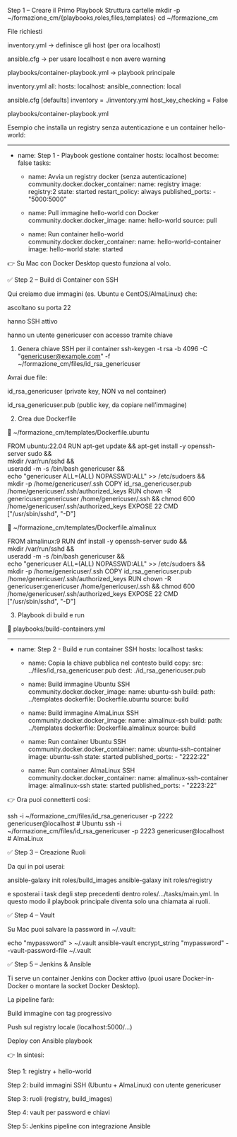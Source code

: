 Step 1 – Creare il Primo Playbook
Struttura cartelle
mkdir -p ~/formazione_cm/{playbooks,roles,files,templates}
cd ~/formazione_cm

File richiesti

inventory.yml → definisce gli host (per ora localhost)

ansible.cfg → per usare localhost e non avere warning

playbooks/container-playbook.yml → playbook principale

inventory.yml
all:
  hosts:
    localhost:
      ansible_connection: local

ansible.cfg
[defaults]
inventory = ./inventory.yml
host_key_checking = False

playbooks/container-playbook.yml

Esempio che installa un registry senza autenticazione e un container hello-world:

---
- name: Step 1 - Playbook gestione container
  hosts: localhost
  become: false
  tasks:
    - name: Avvia un registry docker (senza autenticazione)
      community.docker.docker_container:
        name: registry
        image: registry:2
        state: started
        restart_policy: always
        published_ports:
          - "5000:5000"

    - name: Pull immagine hello-world con Docker
      community.docker.docker_image:
        name: hello-world
        source: pull

    - name: Run container hello-world
      community.docker.docker_container:
        name: hello-world-container
        image: hello-world
        state: started


👉 Su Mac con Docker Desktop questo funziona al volo.

✅ Step 2 – Build di Container con SSH

Qui creiamo due immagini (es. Ubuntu e CentOS/AlmaLinux) che:

ascoltano su porta 22

hanno SSH attivo

hanno un utente genericuser con accesso tramite chiave

1. Genera chiave SSH per il container
ssh-keygen -t rsa -b 4096 -C "genericuser@example.com" -f ~/formazione_cm/files/id_rsa_genericuser


Avrai due file:

id_rsa_genericuser (private key, NON va nel container)

id_rsa_genericuser.pub (public key, da copiare nell’immagine)

2. Crea due Dockerfile

📂 ~/formazione_cm/templates/Dockerfile.ubuntu

FROM ubuntu:22.04
RUN apt-get update && apt-get install -y openssh-server sudo && \
    mkdir /var/run/sshd && \
    useradd -m -s /bin/bash genericuser && \
    echo "genericuser ALL=(ALL) NOPASSWD:ALL" >> /etc/sudoers && \
    mkdir -p /home/genericuser/.ssh
COPY id_rsa_genericuser.pub /home/genericuser/.ssh/authorized_keys
RUN chown -R genericuser:genericuser /home/genericuser/.ssh && chmod 600 /home/genericuser/.ssh/authorized_keys
EXPOSE 22
CMD ["/usr/sbin/sshd", "-D"]


📂 ~/formazione_cm/templates/Dockerfile.almalinux

FROM almalinux:9
RUN dnf install -y openssh-server sudo && \
    mkdir /var/run/sshd && \
    useradd -m -s /bin/bash genericuser && \
    echo "genericuser ALL=(ALL) NOPASSWD:ALL" >> /etc/sudoers && \
    mkdir -p /home/genericuser/.ssh
COPY id_rsa_genericuser.pub /home/genericuser/.ssh/authorized_keys
RUN chown -R genericuser:genericuser /home/genericuser/.ssh && chmod 600 /home/genericuser/.ssh/authorized_keys
EXPOSE 22
CMD ["/usr/sbin/sshd", "-D"]

3. Playbook di build e run

📂 playbooks/build-containers.yml

---
- name: Step 2 - Build e run container SSH
  hosts: localhost
  tasks:
    - name: Copia la chiave pubblica nel contesto build
      copy:
        src: ../files/id_rsa_genericuser.pub
        dest: ./id_rsa_genericuser.pub

    - name: Build immagine Ubuntu SSH
      community.docker.docker_image:
        name: ubuntu-ssh
        build:
          path: ../templates
          dockerfile: Dockerfile.ubuntu
        source: build

    - name: Build immagine AlmaLinux SSH
      community.docker.docker_image:
        name: almalinux-ssh
        build:
          path: ../templates
          dockerfile: Dockerfile.almalinux
        source: build

    - name: Run container Ubuntu SSH
      community.docker.docker_container:
        name: ubuntu-ssh-container
        image: ubuntu-ssh
        state: started
        published_ports:
          - "2222:22"

    - name: Run container AlmaLinux SSH
      community.docker.docker_container:
        name: almalinux-ssh-container
        image: almalinux-ssh
        state: started
        published_ports:
          - "2223:22"


👉 Ora puoi connetterti così:

ssh -i ~/formazione_cm/files/id_rsa_genericuser -p 2222 genericuser@localhost   # Ubuntu
ssh -i ~/formazione_cm/files/id_rsa_genericuser -p 2223 genericuser@localhost   # AlmaLinux

✅ Step 3 – Creazione Ruoli

Da qui in poi userai:

ansible-galaxy init roles/build_images
ansible-galaxy init roles/registry


e sposterai i task degli step precedenti dentro roles/.../tasks/main.yml.
In questo modo il playbook principale diventa solo una chiamata ai ruoli.

✅ Step 4 – Vault

Su Mac puoi salvare la password in ~/.vault:

echo "mypassword" > ~/.vault
ansible-vault encrypt_string "mypassword" --vault-password-file ~/.vault

✅ Step 5 – Jenkins & Ansible

Ti serve un container Jenkins con Docker attivo (puoi usare Docker-in-Docker o montare la socket Docker Desktop).

La pipeline farà:

Build immagine con tag progressivo

Push sul registry locale (localhost:5000/...)

Deploy con Ansible playbook

👉 In sintesi:

Step 1: registry + hello-world

Step 2: build immagini SSH (Ubuntu + AlmaLinux) con utente genericuser

Step 3: ruoli (registry, build_images)

Step 4: vault per password e chiavi

Step 5: Jenkins pipeline con integrazione Ansible